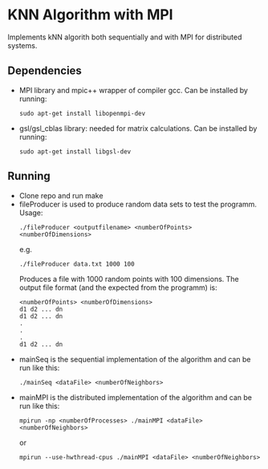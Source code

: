 # KNN Algorithm with MPI
Implements kNN algorith both sequentially and with MPI for distributed systems.

<h2>Dependencies</h2>
<ul>
  <li>MPI library and mpic++ wrapper of compiler gcc. Can be installed by running:
  
    sudo apt-get install libopenmpi-dev
    
  </li>
  <li>gsl/gsl_cblas library: needed for matrix calculations. Can be installed by running:
  
    sudo apt-get install libgsl-dev
    
  </li>
</ul>

<h2>Running</h2>
<ul>
  <li>Clone repo and run make</li>
  <li>fileProducer is used to produce random data sets to test the programm. Usage:

    ./fileProducer <outputfilename> <numberOfPoints> <numberOfDimensions>

  e.g.
  
    ./fileProducer data.txt 1000 100

Produces a file with 1000 random points with 100 dimensions. The output file format (and the expected from the programm) is:

    <numberOfPoints> <numberOfDimensions>
    d1 d2 ... dn
    d1 d2 ... dn 
    .
    .
    .
    d1 d2 ... dn
   
  </li>
  <li>mainSeq is the sequential implementation of the algorithm and can be run like this:
  
    ./mainSeq <dataFile> <numberOfNeighbors>

  </li>
  <li>mainMPI is the distributed implementation of the algorithm and can be run like this:
  
    mpirun -np <numberOfProcesses> ./mainMPI <dataFile> <numberOfNeighbors>

  or
  
    mpirun --use-hwthread-cpus ./mainMPI <dataFile> <numberOfNeighbors>

  </li>
</ul>
